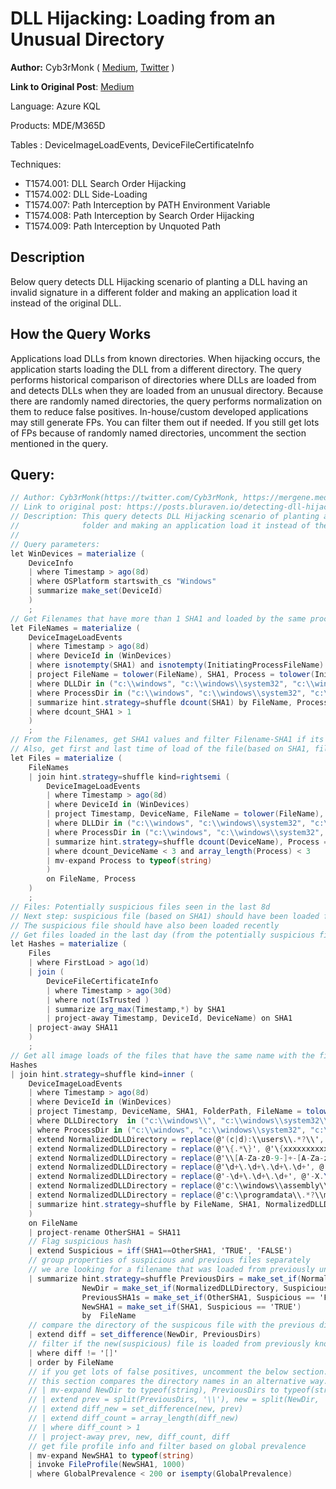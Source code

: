 # DLL Hijacking: Loading from an Unusual Directory

**Author:** Cyb3rMonk ( [Medium](https://mergene.medium.com), [Twitter](https://twitter.com/Cyb3rMonk) )

**Link to Original Post**: [Medium](https://posts.bluraven.io/detecting-dll-hijacking-attacks-part-1-bdb354685164)


Language: Azure KQL

Products: MDE/M365D

Tables  : DeviceImageLoadEvents, DeviceFileCertificateInfo

Techniques:
- T1574.001:	DLL Search Order Hijacking
- T1574.002:	DLL Side-Loading
- T1574.007:	Path Interception by PATH Environment Variable
- T1574.008:	Path Interception by Search Order Hijacking
- T1574.009:	Path Interception by Unquoted Path

## Description

Below query detects DLL Hijacking scenario of planting a DLL having an invalid signature in a different folder and making an application load it instead of the original DLL.


## How the Query Works
Applications load DLLs from known directories. When hijacking occurs, the application starts loading the DLL from a different directory. The query performs historical comparison of directories where DLLs are loaded from and detects DLLs when they are loaded from an unusual directory. Because there are randomly named directories, the query performs normalization on them to reduce false positives. In-house/custom developed applications may still generate FPs. You can filter them out if needed. If you still get lots of FPs because of randomly named directories, uncomment the section mentioned in the query.



**Query:**
---

```C#
// Author: Cyb3rMonk(https://twitter.com/Cyb3rMonk, https://mergene.medium.com)
// Link to original post: https://posts.bluraven.io/detecting-dll-hijacking-attacks-part-1-bdb354685164
// Description: This query detects DLL Hijacking scenario of planting a DLL having an invalid signature in a different
//              folder and making an application load it instead of the original DLL.
//
// Query parameters:
let WinDevices = materialize (
    DeviceInfo
    | where Timestamp > ago(8d)
    | where OSPlatform startswith_cs "Windows"
    | summarize make_set(DeviceId)
    )
    ;
// Get Filenames that have more than 1 SHA1 and loaded by the same process
let FileNames = materialize (
    DeviceImageLoadEvents
    | where Timestamp > ago(8d)
    | where DeviceId in (WinDevices)
    | where isnotempty(SHA1) and isnotempty(InitiatingProcessFileName)
    | project FileName = tolower(FileName), SHA1, Process = tolower(InitiatingProcessFileName), DLLDir = tolower(tostring(parse_path(FolderPath).DirectoryPath)), ProcessDir = tolower(tostring(parse_path(InitiatingProcessFolderPath).DirectoryPath))
    | where DLLDir in ("c:\\windows", "c:\\windows\\system32", "c:\\windows\\syswow64", "c:\\windows\\winsxs") or (not(DLLDir startswith "c:\\windows"))
    | where ProcessDir in ("c:\\windows", "c:\\windows\\system32", "c:\\windows\\syswow64", "c:\\windows\\winsxs") or ProcessDir has_all ("Users","AppData") or ProcessDir has_any ("Program Files")
    | summarize hint.strategy=shuffle dcount(SHA1) by FileName, Process
    | where dcount_SHA1 > 1
    )
    ;
// From the Filenames, get SHA1 values and filter Filename-SHA1 if its loaded by a few proecsses and on a few devices
// Also, get first and last time of load of the file(based on SHA1, filename)
let Files = materialize (
    FileNames
    | join hint.strategy=shuffle kind=rightsemi (
        DeviceImageLoadEvents
        | where Timestamp > ago(8d)
        | where DeviceId in (WinDevices)
        | project Timestamp, DeviceName, FileName = tolower(FileName), SHA1, Process = tolower(InitiatingProcessFileName), DLLDir = tolower(tostring(parse_path(FolderPath).DirectoryPath)), ProcessDir = tolower(tostring(parse_path(InitiatingProcessFolderPath).DirectoryPath))
        | where DLLDir in ("c:\\windows", "c:\\windows\\system32", "c:\\windows\\syswow64", "c:\\windows\\winsxs") or (not(DLLDir startswith "c:\\windows"))
        | where ProcessDir in ("c:\\windows", "c:\\windows\\system32", "c:\\windows\\syswow64", "c:\\windows\\winsxs") or ProcessDir has_all ("Users","AppData") or ProcessDir has_any ("Program Files")
        | summarize hint.strategy=shuffle dcount(DeviceName), Process = make_set(Process), FirstLoad = min(Timestamp), LastLoad = max(Timestamp), count() by FileName, SHA1
        | where dcount_DeviceName < 3 and array_length(Process) < 3
        | mv-expand Process to typeof(string)
        )
        on FileName, Process
    )
    ;
// Files: Potentially suspicious files seen in the last 8d
// Next step: suspicious file (based on SHA1) should have been loaded from a location different than the other files(SHA1s) based on the same filename
// The suspicious file should have also been loaded recently
// Get files loaded in the last day (from the potentially suspicious files)
let Hashes = materialize (
    Files
    | where FirstLoad > ago(1d)
    | join (
        DeviceFileCertificateInfo
        | where Timestamp > ago(30d)
        | where not(IsTrusted )
        | summarize arg_max(Timestamp,*) by SHA1
        | project-away Timestamp, DeviceId, DeviceName) on SHA1
    | project-away SHA11
    )
    ;
// Get all image loads of the files that have the same name with the files in Hashes table(Hashes table only has the suspicious hash with its name from the last day)
Hashes
| join hint.strategy=shuffle kind=inner (
    DeviceImageLoadEvents
    | where Timestamp > ago(8d)
    | where DeviceId in (WinDevices)
    | project Timestamp, DeviceName, SHA1, FolderPath, FileName = tolower(FileName), Process = tolower(InitiatingProcessFileName), DLLDirectory = strcat(tolower(tostring(parse_path(FolderPath).DirectoryPath)), '\\'), ProcessDir = tolower(tostring(parse_path(InitiatingProcessFolderPath).DirectoryPath))
    | where DLLDirectory  in ("c:\\windows\\", "c:\\windows\\system32\\", "c:\\windows\\syswow64\\", "c:\\windows\\winsxs\\") or (not(DLLDirectory startswith "c:\\windows\\"))
    | where ProcessDir in ("c:\\windows", "c:\\windows\\system32", "c:\\windows\\syswow64", "c:\\windows\\winsxs") or ProcessDir has_all ("Users","AppData") or ProcessDir has_any ("Program Files")
    | extend NormalizedDLLDirectory = replace(@'(c|d):\\users\\.*?\\', @'c:\\users\\userxx\\',DLLDirectory)
    | extend NormalizedDLLDirectory = replace(@'\{.*\}', @'\{xxxxxxxxxx\}',NormalizedDLLDirectory) //{fe07d7-d438-4dd9-bb0f-5721658f4f}
    | extend NormalizedDLLDirectory = replace(@'\\[A-Za-z0-9-]+-[A-Za-z0-9]+\\', @'\\xxxxxxxxxx\\',NormalizedDLLDirectory ) //\fe07d7-d438-4dd9-bb0f-5721658f4f\
    | extend NormalizedDLLDirectory = replace(@'\d+\.\d+\.\d+\.\d+', @'X.Y.Z.T',NormalizedDLLDirectory) // ex: Edge\Application\104.0.1293.47\process.exe
    | extend NormalizedDLLDirectory = replace(@'-\d+\.\d+\.\d+', @'-X.Y.Z',NormalizedDLLDirectory)
    | extend NormalizedDLLDirectory = replace(@'c:\\windows\\assembly\\nativeimages_v\d\.\d\.\d+_\d{2}\\.*', @'c:\\windows\\assembly\\nativeimages_vX.Y.Z_T\\oneoffewsubfolders\\', NormalizedDLLDirectory)
    | extend NormalizedDLLDirectory = replace(@'c:\\programdata\\.*?\\microsoft\\teams\\',@'c:\\programdata\\userxxx\\microsoft\\teams\\',NormalizedDLLDirectory)
    | summarize hint.strategy=shuffle by FileName, SHA1, NormalizedDLLDirectory
    )
    on FileName
    | project-rename OtherSHA1 = SHA11
    // Flag suspicious hash
    | extend Suspicious = iff(SHA1==OtherSHA1, 'TRUE', 'FALSE')
    // group properties of suspicious and previous files separately
    // we are looking for a filename that was loaded from previously unknown location
    | summarize hint.strategy=shuffle PreviousDirs = make_set_if(NormalizedDLLDirectory, Suspicious == 'FALSE'),
                NewDir = make_set_if(NormalizedDLLDirectory, Suspicious == 'TRUE'),
                PreviousSHA1s = make_set_if(OtherSHA1, Suspicious == 'FALSE'),
                NewSHA1 = make_set_if(SHA1, Suspicious == 'TRUE')
                by  FileName
    // compare the directory of the suspicous file with the previous directories
    | extend diff = set_difference(NewDir, PreviousDirs)
    // filter if the new(suspicious) file is loaded from previously known directory
    | where diff != '[]'
    | order by FileName
    // if you get lots of false positives, uncomment the below section.
    // this section compares the directory names in an alternative way.
    // | mv-expand NewDir to typeof(string), PreviousDirs to typeof(string)
    // | extend prev = split(PreviousDirs, '\\'), new = split(NewDir, '\\')
    // | extend diff_new = set_difference(new, prev)
    // | extend diff_count = array_length(diff_new)
    // | where diff_count > 1
    // | project-away prev, new, diff_count, diff
    // get file profile info and filter based on global prevalence
    | mv-expand NewSHA1 to typeof(string)
    | invoke FileProfile(NewSHA1, 1000)
    | where GlobalPrevalence < 200 or isempty(GlobalPrevalence)
```